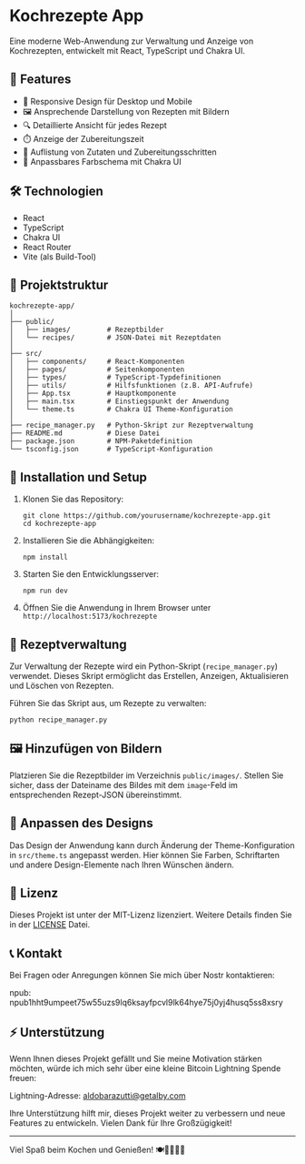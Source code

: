 # Kochrezepte App

Eine moderne Web-Anwendung zur Verwaltung und Anzeige von Kochrezepten, entwickelt mit React, TypeScript und Chakra UI.

## 🌟 Features

- 📱 Responsive Design für Desktop und Mobile
- 🖼️ Ansprechende Darstellung von Rezepten mit Bildern
- 🔍 Detaillierte Ansicht für jedes Rezept
- ⏱️ Anzeige der Zubereitungszeit
- 📝 Auflistung von Zutaten und Zubereitungsschritten
- 🎨 Anpassbares Farbschema mit Chakra UI

## 🛠️ Technologien

- React
- TypeScript
- Chakra UI
- React Router
- Vite (als Build-Tool)

## 📁 Projektstruktur

```
kochrezepte-app/
│
├── public/
│   ├── images/         # Rezeptbilder
│   └── recipes/        # JSON-Datei mit Rezeptdaten
│
├── src/
│   ├── components/     # React-Komponenten
│   ├── pages/          # Seitenkomponenten
│   ├── types/          # TypeScript-Typdefinitionen
│   ├── utils/          # Hilfsfunktionen (z.B. API-Aufrufe)
│   ├── App.tsx         # Hauptkomponente
│   ├── main.tsx        # Einstiegspunkt der Anwendung
│   └── theme.ts        # Chakra UI Theme-Konfiguration
│
├── recipe_manager.py   # Python-Skript zur Rezeptverwaltung
├── README.md           # Diese Datei
├── package.json        # NPM-Paketdefinition
└── tsconfig.json       # TypeScript-Konfiguration
```

## 🚀 Installation und Setup

1. Klonen Sie das Repository:
   ```
   git clone https://github.com/yourusername/kochrezepte-app.git
   cd kochrezepte-app
   ```

2. Installieren Sie die Abhängigkeiten:
   ```
   npm install
   ```

3. Starten Sie den Entwicklungsserver:
   ```
   npm run dev
   ```

4. Öffnen Sie die Anwendung in Ihrem Browser unter `http://localhost:5173/kochrezepte`

## 📝 Rezeptverwaltung

Zur Verwaltung der Rezepte wird ein Python-Skript (`recipe_manager.py`) verwendet. Dieses Skript ermöglicht das Erstellen, Anzeigen, Aktualisieren und Löschen von Rezepten.

Führen Sie das Skript aus, um Rezepte zu verwalten:

```
python recipe_manager.py
```

## 🖼️ Hinzufügen von Bildern

Platzieren Sie die Rezeptbilder im Verzeichnis `public/images/`. Stellen Sie sicher, dass der Dateiname des Bildes mit dem `image`-Feld im entsprechenden Rezept-JSON übereinstimmt.

## 🎨 Anpassen des Designs

Das Design der Anwendung kann durch Änderung der Theme-Konfiguration in `src/theme.ts` angepasst werden. Hier können Sie Farben, Schriftarten und andere Design-Elemente nach Ihren Wünschen ändern.

## 📄 Lizenz

Dieses Projekt ist unter der MIT-Lizenz lizenziert. Weitere Details finden Sie in der [LICENSE](LICENSE) Datei.

## 📞 Kontakt

Bei Fragen oder Anregungen können Sie mich über Nostr kontaktieren:

npub: npub1hht9umpeet75w55uzs9lq6ksayfpcvl9lk64hye75j0yj4husq5ss8xsry

## ⚡ Unterstützung

Wenn Ihnen dieses Projekt gefällt und Sie meine Motivation stärken möchten, würde ich mich sehr über eine kleine Bitcoin Lightning Spende freuen:

Lightning-Adresse: aldobarazutti@getalby.com

Ihre Unterstützung hilft mir, dieses Projekt weiter zu verbessern und neue Features zu entwickeln. Vielen Dank für Ihre Großzügigkeit!

---

Viel Spaß beim Kochen und Genießen! 🍽️👨‍🍳👩‍🍳
